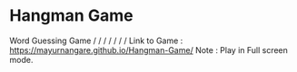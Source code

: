 # Hangman Game
 Word Guessing Game
  /
  /
  /
  /
  / 
  /
  /
  Link to Game : https://mayurnangare.github.io/Hangman-Game/
  Note : Play in Full screen mode.
